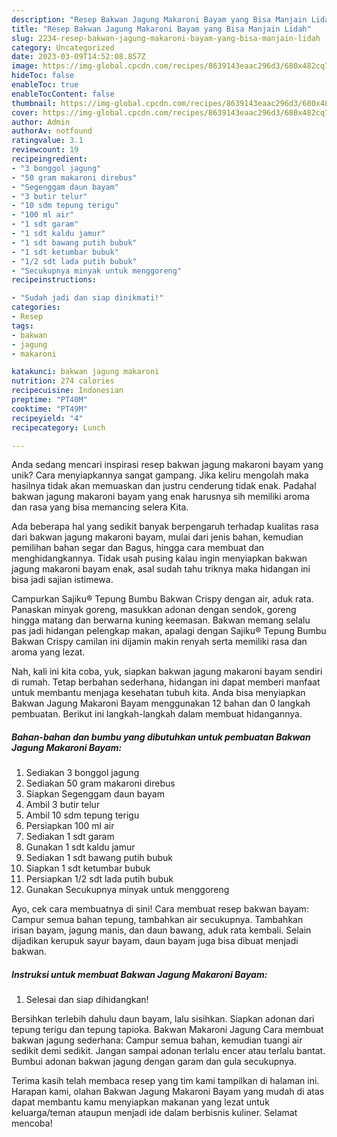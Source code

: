 ```yaml
---
description: "Resep Bakwan Jagung Makaroni Bayam yang Bisa Manjain Lidah"
title: "Resep Bakwan Jagung Makaroni Bayam yang Bisa Manjain Lidah"
slug: 2234-resep-bakwan-jagung-makaroni-bayam-yang-bisa-manjain-lidah
category: Uncategorized
date: 2023-03-09T14:52:08.857Z
image: https://img-global.cpcdn.com/recipes/8639143eaac296d3/680x482cq70/bakwan-jagung-makaroni-bayam-foto-resep-utama.jpg
hideToc: false
enableToc: true
enableTocContent: false
thumbnail: https://img-global.cpcdn.com/recipes/8639143eaac296d3/680x482cq70/bakwan-jagung-makaroni-bayam-foto-resep-utama.jpg
cover: https://img-global.cpcdn.com/recipes/8639143eaac296d3/680x482cq70/bakwan-jagung-makaroni-bayam-foto-resep-utama.jpg
author: Admin
authorAv: notfound
ratingvalue: 3.1
reviewcount: 19
recipeingredient:
- "3 bonggol jagung"
- "50 gram makaroni direbus"
- "Segenggam daun bayam"
- "3 butir telur"
- "10 sdm tepung terigu"
- "100 ml air"
- "1 sdt garam"
- "1 sdt kaldu jamur"
- "1 sdt bawang putih bubuk"
- "1 sdt ketumbar bubuk"
- "1/2 sdt lada putih bubuk"
- "Secukupnya minyak untuk menggoreng"
recipeinstructions:

- "Sudah jadi dan siap dinikmati!"
categories:
- Resep
tags:
- bakwan
- jagung
- makaroni

katakunci: bakwan jagung makaroni 
nutrition: 274 calories
recipecuisine: Indonesian
preptime: "PT40M"
cooktime: "PT49M"
recipeyield: "4"
recipecategory: Lunch

---
```





Anda sedang mencari inspirasi resep bakwan jagung makaroni bayam yang unik? Cara menyiapkannya sangat gampang. Jika keliru mengolah maka hasilnya tidak akan memuaskan dan justru cenderung tidak enak. Padahal bakwan jagung makaroni bayam yang enak harusnya sih memiliki aroma dan rasa yang bisa memancing selera Kita.





Ada beberapa hal yang sedikit banyak berpengaruh terhadap kualitas rasa dari bakwan jagung makaroni bayam, mulai dari jenis bahan, kemudian pemilihan bahan segar dan Bagus, hingga cara membuat dan menghidangkannya. Tidak usah pusing kalau ingin menyiapkan bakwan jagung makaroni bayam enak,      asal sudah tahu triknya maka hidangan ini bisa jadi sajian istimewa.














Campurkan Sajiku® Tepung Bumbu Bakwan Crispy dengan air, aduk rata. Panaskan minyak goreng, masukkan adonan dengan sendok, goreng hingga matang dan berwarna kuning keemasan. Bakwan memang selalu pas jadi hidangan pelengkap makan, apalagi dengan Sajiku® Tepung Bumbu Bakwan Crispy camilan ini dijamin makin renyah serta memiliki rasa dan aroma yang lezat.






Nah, kali ini kita coba, yuk, siapkan bakwan jagung makaroni bayam sendiri di rumah. Tetap berbahan sederhana, hidangan ini dapat memberi manfaat untuk membantu menjaga kesehatan tubuh kita. Anda bisa menyiapkan Bakwan Jagung Makaroni Bayam menggunakan 12 bahan dan 0 langkah pembuatan. Berikut ini langkah-langkah dalam membuat hidangannya.

<!--inarticleads1-->

##### Bahan-bahan dan bumbu yang dibutuhkan untuk pembuatan Bakwan Jagung Makaroni Bayam:

1. Sediakan 3 bonggol jagung
1. Sediakan 50 gram makaroni direbus
1. Siapkan Segenggam daun bayam
1. Ambil 3 butir telur
1. Ambil 10 sdm tepung terigu
1. Persiapkan 100 ml air
1. Sediakan 1 sdt garam
1. Gunakan 1 sdt kaldu jamur
1. Sediakan 1 sdt bawang putih bubuk
1. Siapkan 1 sdt ketumbar bubuk
1. Persiapkan 1/2 sdt lada putih bubuk
1. Gunakan Secukupnya minyak untuk menggoreng


Ayo, cek cara membuatnya di sini! Cara membuat resep bakwan bayam: Campur semua bahan tepung, tambahkan air secukupnya. Tambahkan irisan bayam, jagung manis, dan daun bawang, aduk rata kembali. Selain dijadikan kerupuk sayur bayam, daun bayam juga bisa dibuat menjadi bakwan. 

<!--inarticleads2-->

##### Instruksi untuk membuat Bakwan Jagung Makaroni Bayam:


1. Selesai dan siap dihidangkan!

Bersihkan terlebih dahulu daun bayam, lalu sisihkan. Siapkan adonan dari tepung terigu dan tepung tapioka. Bakwan Makaroni Jagung Cara membuat bakwan jagung sederhana: Campur semua bahan, kemudian tuangi air sedikit demi sedikit. Jangan sampai adonan terlalu encer atau terlalu bantat. Bumbui adonan bakwan jagung dengan garam dan gula secukupnya. 

Terima kasih telah membaca resep yang tim kami tampilkan di halaman ini. Harapan kami, olahan Bakwan Jagung Makaroni Bayam yang mudah di atas dapat membantu kamu menyiapkan makanan yang lezat untuk keluarga/teman ataupun menjadi ide dalam berbisnis kuliner. Selamat mencoba!
